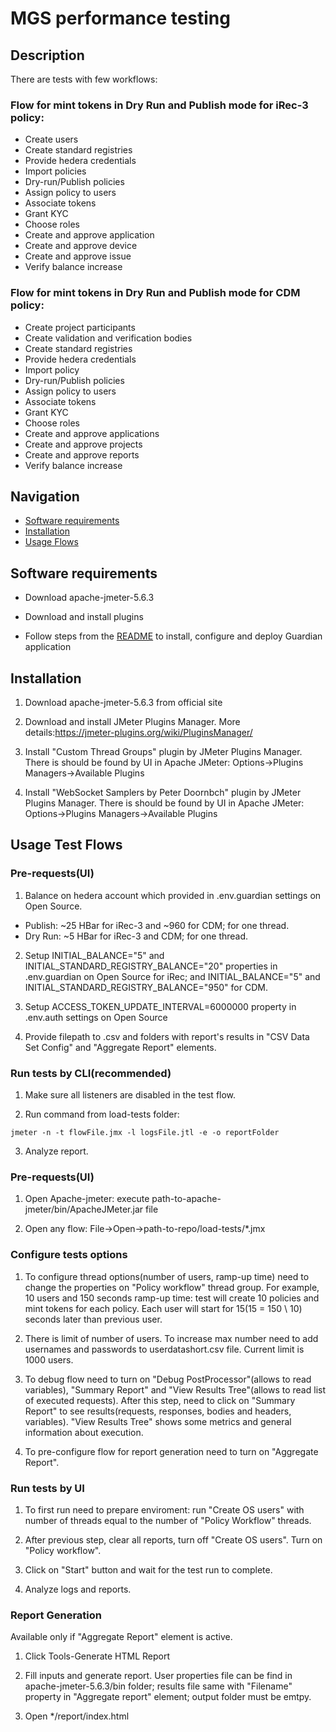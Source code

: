 # MGS performance testing

## Description
There are tests with few workflows:
### Flow for mint tokens in Dry Run and Publish mode for iRec-3 policy:
- Create users
- Create standard registries
- Provide hedera credentials 
- Import policies
- Dry-run/Publish policies
- Assign policy to users
- Associate tokens
- Grant KYC
- Choose roles
- Create and approve application
- Create and approve device
- Create and approve issue
- Verify balance increase

### Flow for mint tokens in Dry Run and Publish mode for CDM policy:
- Create project participants
- Create validation and verification bodies
- Create standard registries
- Provide hedera credentials 
- Import policy
- Dry-run/Publish policies
- Assign policy to users
- Associate tokens
- Grant KYC
- Choose roles
- Create and approve applications
- Create and approve projects
- Create and approve reports
- Verify balance increase



## Navigation

- [Software requirements](#software-requirements)
- [Installation](#installation)
- [Usage Flows](#usage-flows)

## Software requirements
- Download apache-jmeter-5.6.3

- Download and install plugins

- Follow steps from the [README](https://github.com/hashgraph/guardian/blob/main/README.md) to install, configure and deploy Guardian application


## Installation

1. Download apache-jmeter-5.6.3 from official site

2. Download and install JMeter Plugins Manager. More details:https://jmeter-plugins.org/wiki/PluginsManager/

3. Install "Custom Thread Groups" plugin by JMeter Plugins Manager. There is should be found by UI in Apache JMeter: Options->Plugins Managers->Available Plugins

4. Install "WebSocket Samplers by Peter Doornbch" plugin by JMeter Plugins Manager. There is should be found by UI in Apache JMeter: Options->Plugins Managers->Available Plugins


## Usage Test Flows 

### Pre-requests(UI)
1. Balance on hedera account which provided in .env.guardian settings on Open Source. 
- Publish: ~25 HBar for iRec-3 and ~960 for CDM; for one thread.
- Dry Run: ~5 HBar for iRec-3 and CDM; for one thread.

2. Setup INITIAL_BALANCE="5" and INITIAL_STANDARD_REGISTRY_BALANCE="20" properties  in .env.guardian on Open Source for iRec; and INITIAL_BALANCE="5" and INITIAL_STANDARD_REGISTRY_BALANCE="950" for CDM.

3. Setup ACCESS_TOKEN_UPDATE_INTERVAL=6000000 property in .env.auth settings on Open Source

4. Provide filepath to .csv and folders with report's results in "CSV Data Set Config" and "Aggregate Report" elements.

### Run tests by CLI(recommended)

1. Make sure all listeners are disabled in the test flow.

2. Run command from load-tests folder:

```jmeter -n -t flowFile.jmx -l logsFile.jtl -e -o reportFolder```

3. Analyze report.

### Pre-requests(UI)

1. Open Apache-jmeter: execute path-to-apache-jmeter/bin/ApacheJMeter.jar file

2. Open any flow: File->Open->path-to-repo/load-tests/*.jmx

### Configure tests options
1. To configure thread options(number of users, ramp-up time) need to change the properties on "Policy workflow" thread group. For example, 10 users and 150 seconds ramp-up time: test will create 10 policies and mint tokens for each policy. Each user will start for 15(15 = 150 \ 10) seconds later than previous user.

2. There is limit of number of users. To increase max number need to add usernames and passwords to userdatashort.csv file. Current limit is 1000 users.

3. To debug flow need to turn on "Debug PostProcessor"(allows to read variables), "Summary Report" and "View Results Tree"(allows to read list of executed requests).
After this step, need to click on "Summary Report" to see results(requests, responses, bodies and headers, variables). "View Results Tree" shows some metrics and general information about execution.

4. To pre-configure flow for report generation need to turn on "Aggregate Report".

### Run tests by UI

1. To first run need to prepare enviroment: run "Create OS users" with number of threads equal to the number of "Policy Workflow" threads.

2. After previous step, clear all reports, turn off "Create OS users". Turn on "Policy workflow".

3. Click on "Start" button and wait for the test run to complete.

4. Analyze logs and reports.

### Report Generation
Available only if "Aggregate Report" element is active.

1. Click Tools-Generate HTML Report

2. Fill inputs and generate report. User properties file can be find in apache-jmeter-5.6.3/bin folder; results file same with "Filename" property in "Aggregate report" element; output folder must be emtpy.

3. Open */report/index.html